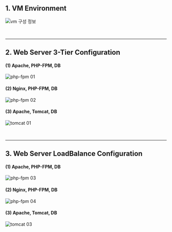 ## 1. VM Environment

![vm 구성 정보](https://user-images.githubusercontent.com/42735894/148755687-3964051c-7d0a-44a4-adf7-823ad46108ce.PNG)

<br>

----

## 2. Web Server 3-Tier Configuration

#### (1) Apache, PHP-FPM, DB
![php-fpm 01](https://user-images.githubusercontent.com/42735894/148756011-f712330c-0f48-44b0-97fa-deea412219b1.PNG)

#### (2) Nginx, PHP-FPM, DB
![php-fpm 02](https://user-images.githubusercontent.com/42735894/148756057-85e3c5a1-e0f0-4ac6-a1ec-05878d7a6a95.PNG)

#### (3) Apache, Tomcat, DB
![tomcat 01](https://user-images.githubusercontent.com/42735894/148756179-f4174986-56db-4a51-8ecd-2347b972ca24.PNG)

<br>

----

## 3. Web Server LoadBalance Configuration

#### (1) Apache, PHP-FPM, DB
![php-fpm 03](https://user-images.githubusercontent.com/42735894/148756344-7448e2bd-db13-44a1-a9f4-7bddc64c3dea.PNG)

#### (2) Nginx, PHP-FPM, DB
![php-fpm 04](https://user-images.githubusercontent.com/42735894/148756358-64273119-65b3-4d50-a9f6-0936d1839932.PNG)

#### (3) Apache, Tomcat, DB
![tomcat 03](https://user-images.githubusercontent.com/42735894/148756366-449c1ffe-1bdd-4310-af73-a7366394f441.PNG)
